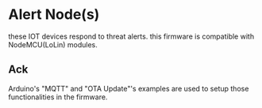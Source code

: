 # Alert Node(s)
these IOT devices respond to threat alerts.
this firmware is compatible with NodeMCU(LoLin) modules.

## Ack
Arduino's "MQTT" and "OTA Update"'s examples are used to setup those functionalities in the firmware.
